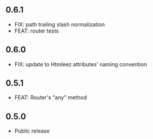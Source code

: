 ## 0.6.1

- FIX: path trailing slash normalization
- FEAT: router tests

## 0.6.0

- FIX: update to Htmleez attributes' naming convention

## 0.5.1

- FEAT: Router's "any" method

## 0.5.0

- Public release

